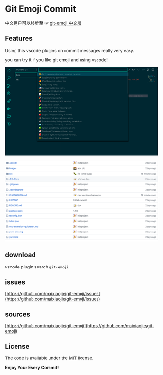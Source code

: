 # Git Emoji Commit

中文用户可以移步至 ☞ [git-emoji 中文版](https://github.com/maixiaojie/git-emoji-zh)


## Features

Using this vscode plugins on commit messages really very easy.

you can try it if you like git emoji and using vscode!


![](images/feature_main.png)

![](images/feature_main_rs.png)

## download

vscode plugin search `git-emoji`

## issues

[https://github.com/maixiaojie/git-emoji/issues](https://github.com/maixiaojie/git-emoji/issues)

## sources

[https://github.com/maixiaojie/git-emoji](https://github.com/maixiaojie/git-emoji)

## License

The code is available under the [MIT](https://github.com/maixiaojie/git-emoji/blob/master/LICENSE) license.

**Enjoy Your Every Commit!**
